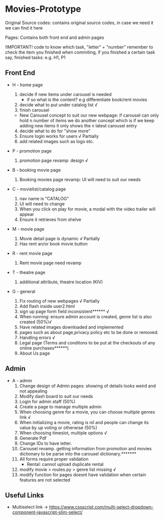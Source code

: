 # Movies-Prototype
 
Original Source codes: contains original source codes, in case we need it we can find it here

Pages: Contains both front end and admin pages



!IMPORTANT! 
code to know which task, "letter" + "number"
remember to check the item you finished
when commiting, if you finished a certain task say, finished tasks: e.g. H1, P1

## Front End
* H - home page
    1. decide if new items under carousel is needed 
        - if so what is the content? e.g differentiate book/rent movies
    2. decide what to put under catalog list  √
    3. finish carousel 
    * New Carousel concept to suit our new webpage: if carousel can only hold n number of  items we do another concept which is if we keep adding new items it only shows the n latest carousel entry
    4. decide what to do for "show more" 
    5. Ensure login works for users √ Partially 
    6. add related images such as logo etc.

* P - promotion page
    1. promotion page revamp: design √

* B - booking movie page
    1. Booking movies page revamp: UI will need to suit our needs
    
* C - movielist/catalog page
    1. nav name is "CATALOG" 
    2. UI will need to change
    3. When you click on play for movie, a modal with the video trailer will appear
    4. Ensure it retrieves from shelve

* M - movie page
    1. Movie detail page is dynamic √ Partially
    2. Has rent an/or book movie button

* R - rent movie page
    1. Rent movie page need revamp

* T - theatre page
    1. additional attribute, theatre location (KIV)
    
* G - general
    1. Fix routing of new webpages √ Partially
    2. Add flash inside user2.html 
    3. sign up page form field inconsistent****** √
    4. When running: ensure admin account is created, genre list is also created (50%)√
    5. Have related images downloaded and implemented
    6. pages such as about page,privacy policy etc to be done or removed. 
    7. Handling errors √
    8. Legal page (Terms and conditons to be put at the checkouts of any online purchases******)
    9. About Us page    

                                
## Admin
* A - admin
    1. Change design of Admin pages: showing of details looks weird and not appealing
    2. Modify dash board to suit our needs
    3. Login for admin staff (50%)
    4. Create a page to manage multiple admin
    5. When choosing genre for a movie, you can choose multiple genres link √
    6. When initializing a movie, rating is nil and people can change its value by up voting or otherwise (50%)
    7. When choosing timeslot, multiple options √  
    8. Generate Pdf
    9. Change IDs to have letter. 
    10. Carousel revamp. getting information from  promotion and movies dictionary to be parse into the carousel dictionary.*******
    11. All forms require proper validation
        * Rental: cannot upload duplicate rental 
    12. modify movie > routes.py > genre list missing √
    13. modify function for pages doesnt have validation when certain features are not selected
    
    
## Useful Links
* Multiselect link -> https://www.cssscript.com/multi-select-dropdown-component-javascript-slim-select/


